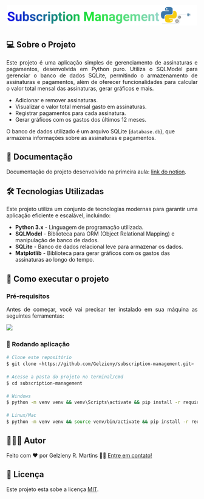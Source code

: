 <h1 align="center"> 
  <div>
    <img alt="Logo do python" title="#logo" src=".github/logo.svg" width="500"/>
  <div>
</h1>



## 💻 Sobre o Projeto

<p align="justify">
Este projeto é uma aplicação simples de gerenciamento de assinaturas e pagamentos, desenvolvida em Python puro. Utiliza o SQLModel para gerenciar o banco de dados SQLite, permitindo o armazenamento de assinaturas e pagamentos, além de oferecer funcionalidades para calcular o valor total mensal das assinaturas, gerar gráficos e mais.
</p>

- Adicionar e remover assinaturas.
- Visualizar o valor total mensal gasto em assinaturas.
- Registrar pagamentos para cada assinatura.
- Gerar gráficos com os gastos dos últimos 12 meses.

O banco de dados utilizado é um arquivo SQLite (`database.db`), que armazena informações sobre as assinaturas e pagamentos.

## 📝 Documentação

Documentação do projeto desenvolvido na primeira aula: [link do notion](https://grizzly-amaranthus-f6a.notion.site/Projeto-1-Python-Puro-15b6cf8ea89f80c9a3e9d2882eed45e6).

## 🛠 Tecnologias Utilizadas

<p align="justify">Este projeto utiliza um conjunto de tecnologias modernas para garantir uma aplicação eficiente e escalável, incluindo:</p>

- **Python 3.x** - Linguagem de programação utilizada.
- **SQLModel** - Biblioteca para ORM (Object Relational Mapping) e manipulação de banco de dados.
- **SQLite** - Banco de dados relacional leve para armazenar os dados.
- **Matplotlib** - Biblioteca para gerar gráficos com os gastos das assinaturas ao longo do tempo.

## 🚀 Como executar o projeto

### Pré-requisitos

<p align="justify">Antes de começar, você vai precisar ter instalado em sua máquina as seguintes ferramentas:</p>

<a href="https://skillicons.dev">
  <img src="https://skillicons.dev/icons?i=git,python,vscode" />
</a>

### 🎲 Rodando aplicação

```bash
# Clone este repositório
$ git clone <https://github.com/Gelzieny/subscription-management.git>

# Acesse a pasta do projeto no terminal/cmd
$ cd subscription-management

# Windows
$ python -m venv venv && venv\Scripts\activate && pip install -r requirements.txt

# Linux/Mac
$ python -m venv venv && source venv/bin/activate && pip install -r requirements.txt
````



## 🧑🏻‍💻 Autor

Feito com ❤️ por Gelzieny R. Martins 👋🏽 [Entre em contato!](https://www.linkedin.com/in/gelzieny/)

## 📝 Licença

Este projeto esta sobe a licença [MIT](./LICENSE).
